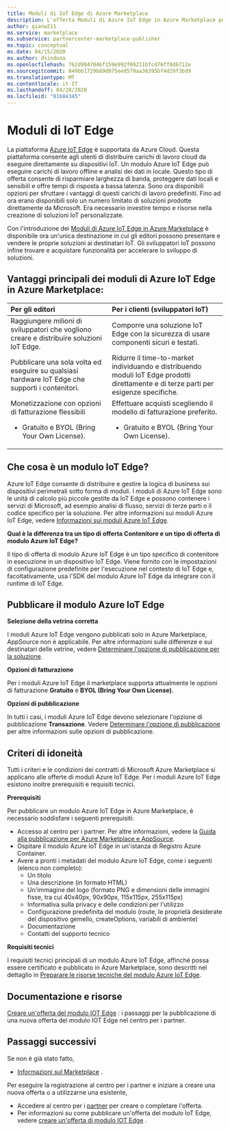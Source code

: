 ```yaml
---
title: Moduli di IoT Edge di Azure Marketplace
description: L'offerta Moduli di Azure IoT Edge in Azure Marketplace per gli editori di app e servizi.
author: qianw211
ms.service: marketplace
ms.subservice: partnercenter-marketplace-publisher
ms.topic: conceptual
ms.date: 04/15/2020
ms.author: dsindona
ms.openlocfilehash: 762d9947046f159e992f09211bfcd76ff8d6712e
ms.sourcegitcommit: 849bb1729b89d075eed579aa36395bf4d29f3bd9
ms.translationtype: MT
ms.contentlocale: it-IT
ms.lasthandoff: 04/28/2020
ms.locfileid: "81684345"
---
```

# <a name="iot-edge-modules"></a>Moduli di IoT Edge

La piattaforma [Azure IoT Edge](https://azure.microsoft.com/services/iot-edge/) è supportata da Azure Cloud.  Questa piattaforma consente agli utenti di distribuire carichi di lavoro cloud da eseguire direttamente su dispositivi IoT.  Un modulo Azure IoT Edge può eseguire carichi di lavoro offline e analisi dei dati in locale. Questo tipo di offerta consente di risparmiare larghezza di banda, proteggere dati locali e sensibili e offre tempi di risposta a bassa latenza.  Sono ora disponibili opzioni per sfruttare i vantaggi di questi carichi di lavoro predefiniti. Fino ad ora erano disponibili solo un numero limitato di soluzioni prodotte direttamente da Microsoft.  Era necessario investire tempo e risorse nella creazione di soluzioni IoT personalizzate.

Con l'introduzione dei [Moduli di Azure IoT Edge in Azure Marketplace](https://azuremarketplace.microsoft.com/marketplace/apps/category/internet-of-things?page=1) è disponibile ora un'unica destinazione in cui gli editori possono presentare e vendere le proprie soluzioni ai destinatari IoT. Gli sviluppatori IoT possono infine trovare e acquistare funzionalità per accelerare lo sviluppo di soluzioni.  

## <a name="key-benefits-of-iot-edge-modules-in-azure-marketplace"></a>Vantaggi principali dei moduli di Azure IoT Edge in Azure Marketplace:

| **Per gli editori**    | **Per i clienti (sviluppatori IoT)**  |
| :------------------- | :-------------------|
| Raggiungere milioni di sviluppatori che vogliono creare e distribuire soluzioni IoT Edge.  | Comporre una soluzione IoT Edge con la sicurezza di usare componenti sicuri e testati. |
| Pubblicare una sola volta ed eseguire su qualsiasi hardware IoT Edge che supporti i contenitori. | Ridurre il time-to-market individuando e distribuendo moduli IoT Edge prodotti direttamente e di terze parti per esigenze specifiche. |
| Monetizzazione con opzioni di fatturazione flessibili <ul> <li> Gratuito e BYOL (Bring Your Own License). </li> </ul> | Effettuare acquisti scegliendo il modello di fatturazione preferito. <ul> <li> Gratuito e BYOL (Bring Your Own License). </li> </ul> |

## <a name="what-is-an-iot-edge-module"></a>Che cosa è un modulo IoT Edge?

Azure IoT Edge consente di distribuire e gestire la logica di business sui dispositivi perimetrali sotto forma di moduli. I moduli di Azure IoT Edge sono le unità di calcolo più piccole gestite da IoT Edge e possono contenere i servizi di Microsoft, ad esempio analisi di flusso, servizi di terze parti o il codice specifico per la soluzione. Per altre informazioni sui moduli Azure IoT Edge, vedere [Informazioni sui moduli Azure IoT Edge](https://docs.microsoft.com/azure/iot-edge/iot-edge-modules).

**Qual è la differenza tra un tipo di offerta Contenitore e un tipo di offerta di modulo Azure IoT Edge?**

Il tipo di offerta di modulo Azure IoT Edge è un tipo specifico di contenitore in esecuzione in un dispositivo IoT Edge. Viene fornito con le impostazioni di configurazione predefinite per l'esecuzione nel contesto di IoT Edge e, facoltativamente, usa l'SDK del modulo Azure IoT Edge da integrare con il runtime di IoT Edge.

## <a name="publishing-your-iot-edge-module"></a>Pubblicare il modulo Azure IoT Edge

**Selezione della vetrina corretta**

I moduli Azure IoT Edge vengono pubblicati solo in Azure Marketplace, AppSource non è applicabile.  Per altre informazioni sulle differenze e sui destinatari delle vetrine, vedere [Determinare l'opzione di pubblicazione per la soluzione](https://docs.microsoft.com/azure/marketplace/determine-your-listing-type).
 
**Opzioni di fatturazione**

Per i moduli Azure IoT Edge il marketplace supporta attualmente le opzioni di fatturazione **Gratuito** e **BYOL (Bring Your Own License)**.
 
**Opzioni di pubblicazione**

In tutti i casi, i moduli Azure IoT Edge devono selezionare l'opzione di pubblicazione **Transazione**.  Vedere [Determinare l'opzione di pubblicazione](https://docs.microsoft.com/azure/marketplace/determine-your-listing-type) per altre informazioni sulle opzioni di pubblicazione.  

## <a name="eligibility-criteria"></a>Criteri di idoneità

Tutti i criteri e le condizioni dei contratti di Microsoft Azure Marketplace si applicano alle offerte di moduli Azure IoT Edge.  Per i moduli Azure IoT Edge esistono inoltre prerequisiti e requisiti tecnici.  

**Prerequisiti**

Per pubblicare un modulo Azure IoT Edge in Azure Marketplace, è necessario soddisfare i seguenti prerequisiti:

- Accesso al centro per i partner. Per altre informazioni, vedere la [Guida alla pubblicazione per Azure Marketplace e AppSource](https://docs.microsoft.com/azure/marketplace/marketplace-publishers-guide).
- Ospitare il modulo Azure IoT Edge in un'istanza di Registro Azure Container. 
- Avere a pronti i metadati del modulo Azure IoT Edge, come i seguenti (elenco non completo): 
    - Un titolo
    - Una descrizione (in formato HTML)
    - Un'immagine del logo (formato PNG e dimensioni delle immagini fisse, tra cui 40x40px, 90x90px, 115x115px, 255x115px)
    - Informativa sulla privacy e delle condizioni per l'utilizzo
    - Configurazione predefinita del modulo (route, le proprietà desiderate del dispositivo gemello, createOptions, variabili di ambiente)
    - Documentazione
    - Contatti del supporto tecnico

**Requisiti tecnici**

I requisiti tecnici principali di un modulo Azure IoT Edge, affinché possa essere certificato e pubblicato in Azure Marketplace, sono descritti nel dettaglio in [Preparare le risorse tecniche del modulo Azure IoT Edge](./partner-center-portal/create-iot-edge-module-asset.md).

## <a name="documentation-and-resources"></a>Documentazione e risorse

[Creare un'offerta del modulo IOT Edge](./partner-center-portal/azure-iot-edge-module-creation.md) : i passaggi per la pubblicazione di una nuova offerta del modulo IOT Edge nel centro per i partner.

## <a name="next-steps"></a>Passaggi successivi

Se non è già stato fatto,

- [Informazioni sul Marketplace](https://azuremarketplace.microsoft.com/sell) .

Per eseguire la registrazione al centro per i partner e iniziare a creare una nuova offerta o a utilizzarne una esistente,

- Accedere al centro per i [partner](https://partner.microsoft.com/dashboard/account/v3/enrollment/introduction/partnership) per creare o completare l'offerta.
- Per informazioni su come pubblicare un'offerta del modulo IoT Edge, vedere [creare un'offerta di modulo IOT Edge](./partner-center-portal/azure-iot-edge-module-creation.md) .
